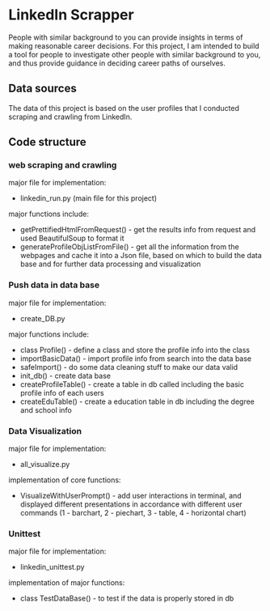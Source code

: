 # LinkedIn Scrapper

People with similar background to you can provide insights in terms of making reasonable career decisions. For this project, I am intended to build a tool for people to investigate other people with similar background to you, and thus provide guidance in deciding career paths of ourselves.

## Data sources
The data of this project is based on the user profiles that I conducted scraping and crawling from LinkedIn. 

## Code structure
### web scraping and crawling
major file for implementation: 
* linkedin_run.py (main file for this project)

major functions include:
* getPrettifiedHtmlFromRequest() - get the results info from request and used BeautifulSoup to format it
* generateProfileObjListFromFile() - get all the information from the webpages and cache it into a Json file, based on which to build the data base and for further data processing and visualization

### Push data in data base
major file for implementation: 
* create_DB.py

major functions include:
* class Profile() - define a class and store the profile info into the class
* importBasicData() - import profile info from search into the data base
* safeImport() - do some data cleaning stuff to make our data valid
* init_db() - create data base
* createProfileTable() - create a table in db called including the basic profile info of each users
* createEduTable() - create a education table in db including the degree and school info

### Data Visualization
major file for implementation:
* all_visualize.py

implementation of core functions:
* VisualizeWithUserPrompt() - add user interactions in terminal, and displayed different presentations in accordance with different user commands (1 - barchart, 2 - piechart, 3 - table, 4 - horizontal chart)

### Unittest
major file for implementation: 
* linkedin_unittest.py

implementation of major functions:
* class TestDataBase() - to test if the data is properly stored in db














